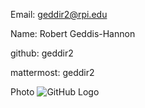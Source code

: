 Email: geddir2@rpi.edu 

Name: Robert Geddis-Hannon

github: geddir2

mattermost: geddir2

Photo ![GitHub Logo](https://pbs.twimg.com/profile_images/1037796310869520392/E_EapdaS_400x400.jpg) 
